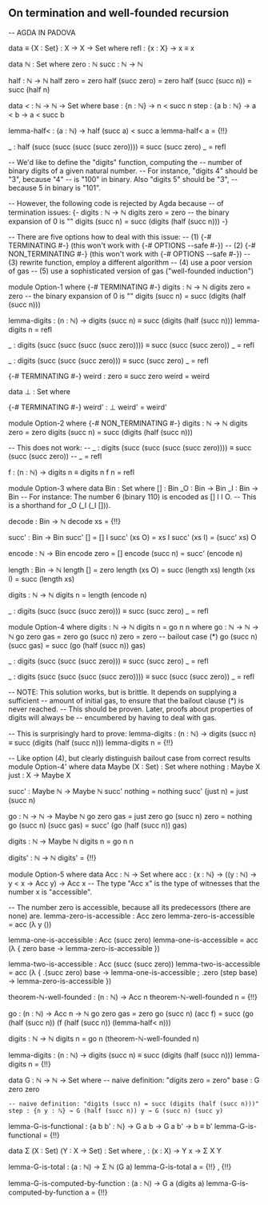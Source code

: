 ## On termination and well-founded recursion
-- AGDA IN PADOVA

data _≡_ {X : Set} : X → X → Set where
  refl : {x : X} → x ≡ x

data ℕ : Set where
  zero : ℕ
  succ : ℕ → ℕ

half : ℕ → ℕ
half zero            = zero
half (succ zero)     = zero
half (succ (succ n)) = succ (half n)

data _<_ : ℕ → ℕ → Set where
  base : {n : ℕ}   → n < succ n
  step : {a b : ℕ} → a < b      → a < succ b

lemma-half< : (a : ℕ) → half (succ a) < succ a
lemma-half< a = {!!}

_ : half (succ (succ (succ (succ zero)))) ≡ succ (succ zero)
_ = refl

-- We'd like to define the "digits" function, computing the
-- number of binary digits of a given natural number.
-- For instance, "digits 4" should be "3", because "4"
-- is "100" in binary. Also "digits 5" should be "3",
-- because 5 in binary is "101".

-- However, the following code is rejected by Agda because
-- of termination issues:
{-
digits : ℕ → ℕ
digits zero     = zero   -- the binary expansion of 0 is ""
digits (succ n) = succ (digits (half (succ n)))
-}

-- There are five options how to deal with this issue:
-- (1) {-# TERMINATING #-} (this won't work with {-# OPTIONS --safe #-})
-- (2) {-# NON_TERMINATING #-} (this won't work with {-# OPTIONS --safe #-})
-- (3) rewrite function, employ a different algorithm
-- (4) use a poor version of gas
-- (5) use a sophisticated version of gas ("well-founded induction")

module Option-1 where
  {-# TERMINATING #-}
  digits : ℕ → ℕ
  digits zero     = zero   -- the binary expansion of 0 is ""
  digits (succ n) = succ (digits (half (succ n)))

  lemma-digits : (n : ℕ) → digits (succ n) ≡ succ (digits (half (succ n)))
  lemma-digits n = refl

  _ : digits (succ (succ (succ (succ zero)))) ≡ succ (succ (succ zero))
  _ = refl

  _ : digits (succ (succ (succ zero))) ≡ succ (succ zero)
  _ = refl

  {-# TERMINATING #-}
  weird : zero ≡ succ zero
  weird = weird

  data ⊥ : Set where

  {-# TERMINATING #-}
  weird' : ⊥
  weird' = weird'

module Option-2 where
  {-# NON_TERMINATING #-}
  digits : ℕ → ℕ
  digits zero     = zero
  digits (succ n) = succ (digits (half (succ n)))

  -- This does not work:
  -- _ : digits (succ (succ (succ (succ zero)))) ≡ succ (succ (succ zero))
  -- _ = refl

  f : (n : ℕ) → digits n ≡ digits n
  f n = refl

module Option-3 where
  data Bin : Set where
    [] : Bin
    _O : Bin → Bin
    _I : Bin → Bin
  -- For instance: The number 6 (binary 110) is encoded as [] I I O.
  -- This is a shorthand for _O (_I (_I [])).

  decode : Bin → ℕ
  decode xs = {!!}

  succ' : Bin → Bin
  succ' []     = [] I
  succ' (xs O) = xs I
  succ' (xs I) = (succ' xs) O

  encode : ℕ → Bin
  encode zero     = []
  encode (succ n) = succ' (encode n)

  length : Bin → ℕ
  length []     = zero
  length (xs O) = succ (length xs)
  length (xs I) = succ (length xs)

  digits : ℕ → ℕ
  digits n = length (encode n)

  _ : digits (succ (succ (succ zero))) ≡ succ (succ zero)
  _ = refl

module Option-4 where
  digits : ℕ → ℕ
  digits n = go n n
    where
    go : ℕ → ℕ → ℕ
    go zero     gas        = zero
    go (succ n) zero       = zero   -- bailout case (*)
    go (succ n) (succ gas) = succ (go (half (succ n)) gas)

  _ : digits (succ (succ (succ zero))) ≡ succ (succ zero)
  _ = refl

  _ : digits (succ (succ (succ (succ zero)))) ≡ succ (succ (succ zero))
  _ = refl

  -- NOTE: This solution works, but is brittle. It depends on supplying a sufficient
  -- amount of initial gas, to ensure that the bailout clause (*) is never reached.
  -- This should be proven. Later, proofs about properties of digits will always be
  -- encumbered by having to deal with gas.

  -- This is surprisingly hard to prove:
  lemma-digits : (n : ℕ) → digits (succ n) ≡ succ (digits (half (succ n)))
  lemma-digits n = {!!}

-- Like option (4), but clearly distinguish bailout case from correct results
module Option-4' where
  data Maybe (X : Set) : Set where
    nothing : Maybe X
    just    : X → Maybe X

  succ' : Maybe ℕ → Maybe ℕ
  succ' nothing  = nothing
  succ' (just n) = just (succ n)

  go : ℕ → ℕ → Maybe ℕ
  go zero     gas        = just zero
  go (succ n) zero       = nothing
  go (succ n) (succ gas) = succ' (go (half (succ n)) gas)

  digits : ℕ → Maybe ℕ
  digits n = go n n

  digits' : ℕ → ℕ
  digits' = {!!}

module Option-5 where
  data Acc : ℕ → Set where
    acc : {x : ℕ} → ((y : ℕ) → y < x → Acc y) → Acc x
  -- The type "Acc x" is the type of witnesses that the number x is "accessible".

  -- The number zero is accessible, because all its predecessors (there are none) are.
  lemma-zero-is-accessible : Acc zero
  lemma-zero-is-accessible = acc (λ y ())

  lemma-one-is-accessible : Acc (succ zero)
  lemma-one-is-accessible = acc (λ { zero base → lemma-zero-is-accessible })

  lemma-two-is-accessible : Acc (succ (succ zero))
  lemma-two-is-accessible = acc (λ { .(succ zero) base → lemma-one-is-accessible ; .zero (step base) → lemma-zero-is-accessible })

  theorem-ℕ-well-founded : (n : ℕ) → Acc n
  theorem-ℕ-well-founded n = {!!}

  go : (n : ℕ) → Acc n → ℕ
  go zero     gas     = zero
  go (succ n) (acc f) = succ (go (half (succ n)) (f (half (succ n)) (lemma-half< n)))

  digits : ℕ → ℕ
  digits n = go n (theorem-ℕ-well-founded n)

  lemma-digits : (n : ℕ) → digits (succ n) ≡ succ (digits (half (succ n)))
  lemma-digits n = {!!}

  data G : ℕ → ℕ → Set where
    -- naive definition: "digits zero = zero"
    base : G zero zero

    -- naive definition: "digits (succ n) = succ (digits (half (succ n)))"
    step : {n y : ℕ} → G (half (succ n)) y → G (succ n) (succ y)

  lemma-G-is-functional : {a b b' : ℕ} → G a b → G a b' → b ≡ b'
  lemma-G-is-functional = {!!}

  data Σ (X : Set) (Y : X → Set) : Set where
    _,_ : (x : X) → Y x → Σ X Y

  lemma-G-is-total : (a : ℕ) → Σ ℕ (G a)
  lemma-G-is-total a = {!!} , {!!}

  lemma-G-is-computed-by-function : (a : ℕ) → G a (digits a)
  lemma-G-is-computed-by-function a = {!!}

